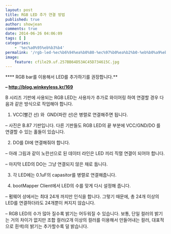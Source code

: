 ```yaml
---
layout: post
title: RGB LED 추가 연결 방법
published: true
author: showjean
comments: true
date: 2014-06-26 04:06:09
tags: [ ]
categories:
    - '%ec%a0%95%eb%b3%b4'
permalink: '/rgb-led-%ec%b6%94%ea%b0%80-%ec%97%b0%ea%b2%b0-%eb%b0%a9%eb%b2%95'
image:
    feature: cfile29.uf.257BB64D53AC45D734615C.jpg
---
```

**** RGB bar를 이용해서 LED를 추가하기를 권장합니다.**

**&#8211;&nbsp;http://blog.winkeyless.kr/169**



B 시리즈 기판에 사용되는 RGB LED는 사용자가 추가로 와이어링 하여 연결할 경우 다음과 같은 방식으로 작업해야 합니다.





1. VCC(빨간 선) 와 &nbsp;GND(파란 선)은 병렬로 연결해주면 됩니다.

&#8211; 사진은 B.87 기판입니다. 다른 기판들도 RGB LED의 끝 부분에 VCC/GND/DO 를 연결할 수 있는 홀들이 있습니다.



2. DO를 DI에 연결해줘야 합니다.

&#8211; 아래 그림과 같이 노란선으로 된 데이터 라인은 LED 끼리 직렬 연결이 되어야 합니다.

&#8211; 마지막 LED의 DO는 그냥 연결되지 않은 채로 둡니다.



3. 각 LED에는 0.1uF의 capasitor를 병렬로 연결해줍니다.



4. bootMapper Client에서 LED의 수를 맞게 다시 설정해 줍니다.

&#8211; 펌웨어 상에서는 최대 24개 까지만 인식을 합니다. 그렇기 때문에, 총 24개 이상의 LED를 연결하더라도&nbsp;24개뿐이 켜지지 않습니다.

&#8211; RGB LED의 수가 많아 질수록 밝기는 어두워질 수 있습니다. 보통, 단일 컬러의 밝기는 거의&nbsp;차이가 없지만 조합 컬러(2개 이상의 컬러를 이용해서 만들어내는 컬러, 대표적으로 흰색)의 밝기는 추가할수록 덜 밝습니다.






  
  
  
  
    
  
  
  
  
  
  
  
  
  
  
  
  
  
  
  
  
  
  
  
  
  
  
  
  
  